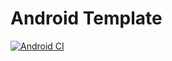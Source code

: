 # Android Template

[![Android CI](https://github.com/ajharry69/android-template/actions/workflows/android.yml/badge.svg)](https://github.com/ajharry69/android-template/actions/workflows/android.yml)